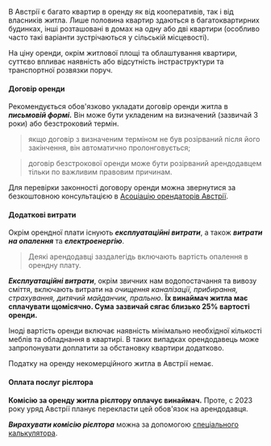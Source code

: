 В Австрії є багато квартир в оренду як від кооперативів, так і від власників житла. Лише половина квартир здаються в багатоквартирних будинках, інші розташовані в домах на одну або дві квартири (особливо часто такі варіанти зустрічаються у сільській місцевості).

На ціну оренди, окрім житлової площі та облаштування квартири, суттєво впливає наявність або відсутність інстраструктури та транспортної розвязки поруч.

#### Договір оренди

Рекомендується обов'язково укладати договір оренди житла в ***письмовій формі.*** Він може бути укладеним на визначений (зазвичай 3 роки) або безстроковий термін.
> якщо договір з визначеним терміном не був розірваний після його закінчення, він автоматично пролонговується;

> договір безстрокової оренди може бути розірваний арендодавцем тільки по важливим правовим причинам.

Для перевірки законності договору оренди можна звернутися за безкоштовною консультацією в
[Асоціацію орендаторів Австрії](https://www.mietervereinigung.at/).

#### Додаткові витрати
Окрім орендної плати існують ***експлуатаційні витрати***, а також ***витрати на опалення*** та ***електроенергію***. 
>Деякі арендодавці заздалегідь включають вартість опалення в орендну плату.

***Експлуатаційні витрати***, окрім звичних нам водопостачання та вивозу сміття, включають витрати на  *очищення каналізації, прибирання, страхування,  дитячий майданчик, пральню*. **Їх винаймач житла має сплачувати щомісячно. Сума зазвичай сягає близько 25% вартості оренди.**

Іноді вартість оренди включає наявність мінімально необхідної кількості меблів та обладнання в квартирі. В таких випадках орендодавець може запропонувати доплатити за обстановку квартири додатково.

Податку на оренду некомерційного житла в Австрії немає.

#### Оплата послуг рієлтора

**Комісію за оренду житла рієлтору оплачує винаймач.** Проте, с 2023 року уряд Австрії планує перекласти цей обов'язок на арендодавця.

***Вирахувати комісію рієлтора*** можна за допомогою [спеціального калькулятора](https://maklerprovision.arbeiterkammer.at/).


